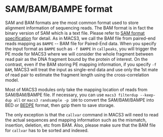 # SAM/BAM/BAMPE format

SAM and BAM formats are the most common format used to store alignment
information of sequencing reads. The BAM format is in fact the binary
version of SAM which is a text file. Please refer to [SAM format
specification](https://samtools.github.io/hts-specs/SAMv1.pdf) for
detail. As in MACS3, we call the BAM file from paired-end reads
mapping as `BAMPE` -- BAM file for Paired-End data. When you specify
the input format as `BAMPE` such as `-f BAMPE` in `callpeaks`, you
will trigger the PE mode for MACS3 where we will consider the whole
fragment between read pair as the DNA fragment bound by the protein of
interest.  On the contrast, even if the BAM storing PE mapping
information, if you specify `-f BAM`, MACS3 will treat the input as
single-end data and use only the 1st mate of read pair to estimate the
fragment length using the cross-correlation model.

Most of MACS3 modules only take the mapping location of reads from
SAM/BAM/BAMPE file. If necessary, you can use `macs3 filterdup
--keep-dup all` or `macs3 randsample -p 100` to convert the
SAM/BAM/BAMPE into BED or [BEDPE](./BEDPE.md) format, then gzip them
to save storage. 

The only exception is that the `callvar` command in MACS3 will need to
read the actual sequences and mapping information such as the
mismatch, insertion, deletion, etc from BAM. Also, please make sure
that the BAM file for `callvar` has to be sorted and indexed.

